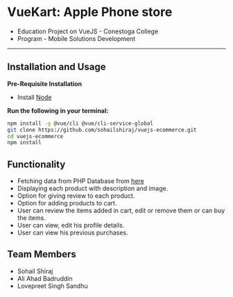 # VueKart: Apple Phone store

- Education Project on VueJS - Conestoga College
- Program - Mobile Solutions Development

---
## Installation and Usage

**Pre-Requisite Installation**
- Install [Node](https://nodejs.org/en/)

**Run the following in your terminal:**

```bash
npm install -g @vue/cli @vue/cli-service-global 
git clone https://github.com/sohailshiraj/vuejs-ecommerce.git
cd vuejs-ecommerce
npm install
```

## Functionality
- Fetching data from PHP Database from [here](https://github.com/aliahad/ecommerce-service.git)
- Displaying each product with description and image.
- Option for giving review to each product.
- Option for adding products to cart.
- User can review the items added in cart, edit or remove them or can buy the items.
- User can view, edit his profile details.
- User can view his previous purchases.


## Team Members
- Sohail Shiraj
- Ali Ahad Badruddin
- Lovepreet Singh Sandhu